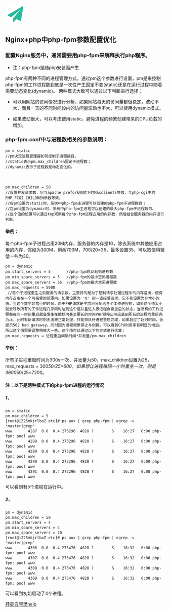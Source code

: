 <!--
author: yanliang.zhao
head: http://blog.itttl.com/logo_miao.png
date: 2016-04-26
title: Nginx+php中php-fpm参数配置优化
tags: PHP,php-fpm
category: PHP
status: publist
summary: Nginx+php中php-fpm参数配置优化,性能相关参数含义以及优化公式
-->

![gitblog-logo](./img/logo_64x64.png)
## Nginx+php中php-fpm参数配置优化



### 配置Nginx服务中，通常需要用php-fpm来解释执行php程序。

 - 注：php-fpm是随php安装而产生



php-fpm有两种不同的进程管理方式，通过pm这个参数进行设置，pm是来控制php-fpm的工作进程数到底是一次性产生固定不变(static)还是在运行过程中随着需要动态变化(dynamic)。
两种模式大致可以通过以下判断进行选择：  

- 可以用网站的访问情况进行分析，如果网站每天的访问量都很稳定，波动不大，而且一天的不同时间段内的访问量波动也不大，可以使用dynamic模式。  

- 如果波动很大，可以考虑使用static，避免进程的频繁创建带来的CPU负载的增加。  


### php-fpm.conf中与进程数相关的参数说明：
```
pm = static  
//pm决定进程管理器如何控制子进程数目。
//static表示pm.max_children固定子进程数；
//dynamic表示子进程数是动态变化的。



pm.max_children = 50      
//设置并发请求数，它与apache prefork模式下的Maxclients等效，与php-cgi中的PHP_FCGI_CHILDREN参数等效。
//在pm设置为static时，系统中php-fpm主进程可以创建的php-fpm子进程数目；
//在pm设置为dynamic时，系统中php-fpm主进程可以创建的最大php-fpm子进程数目。
//这个值的设置可以通过top观察每个php-fpm进程占用的内存数，然后结合服务器的内存进行判断。

```
#### 举例：

每个php-fpm子进程占用20M内存，服务器的内存是1G，除去系统中其他应用占用的内存，假如为300M，剩余700M，700/20=35，最多设置35，可以取值稍微低一些为30。  


```
pm = dynamic
pm.start_servers = 5       //php-fpm启动起始进程数
pm.min_spare_servers = 5   //php-fpm的最小空闲进程数
pm.max_spare_servers = 35  //php-fpm的最大空闲进程数
pm.max_requests = 5000   
 //每个子进程重生之前服务的请求数，主要目的是为了控制请求处理过程中的内存溢出，使得内存占用在一个可接受的范围内。如果设置为 '0' 则一直接受请求。它不能设置为非常小的值，当这个数字非常小的时候，由于PHP请求是平均地分配给各个工作进程的，如果这个值太小就会导致所有的工作进程几乎同时达到这个值并且进入该进程自身重启的状态，当所有的工作进程都在同一时刻重启就会发生在数秒内甚至更长的时间PHP将停止响应直到所有的进程均重启完为止，此时有新请求时则无法被正常处理，只能排队待进程重启完成，如果超过了超时时间，会提示502 bad gateway。同时因为进程频繁停止与创建，可以看到CPU利用率有明显的增加。所以这个值需要调整稍微大一些。这个值可以通过以下的方式进行估算：
pm.max_requests = 进程重启间隔时间*并发量/pm.max_children 
```
#### 举例：
所有子进程重启时间为300s一次，并发量为50，max_children设置为25，max_requests = 300*50/25=600，如果想让进程每隔一小时重生一次，则是3600*50/25=7200。  

 

#### 注：以下是两种模式下的php-fpm进程的运行情况
##### 1、
```
pm = static
pm.max_children = 5
[root@iZ25mkjrlboZ etc]# ps aux | grep php-fpm | egrep -v "master|grep"
www       4287  0.0  0.4 273296  4828 ?        S    16:27   0:00 php-fpm: pool www
www       4288  0.0  0.4 273296  4828 ?        S    16:27   0:00 php-fpm: pool www
www       4289  0.0  0.4 273296  4828 ?        S    16:27   0:00 php-fpm: pool www
www       4290  0.0  0.4 273296  4828 ?        S    16:27   0:00 php-fpm: pool www
www       4291  0.0  0.4 273296  4828 ?        S    16:27   0:00 php-fpm: pool www
```
可以看到有5个进程在运行中。  

##### 2、
```
pm = dynamic
pm.max_children = 50
pm.start_servers = 4
pm.min_spare_servers = 4
pm.max_spare_servers = 20
[root@iZ25mkjrlboZ etc]# ps aux | grep php-fpm | egrep -v "master|grep"
www       4306  0.0  0.4 273476  4828 ?        S    16:32   0:00 php-fpm: pool www  
www       4307  0.0  0.4 273476  4828 ?        S    16:32   0:00 php-fpm: pool www  
www       4308  0.0  0.4 273476  4828 ?        S    16:32   0:00 php-fpm: pool www  
www       4309  0.0  0.4 273476  4828 ?        S    16:32   0:00 php-fpm: pool www
```
可以看到初始启动了4个进程。  

[转载自阿里help](https://help.aliyun.com/knowledge_detail/5989822.html)
